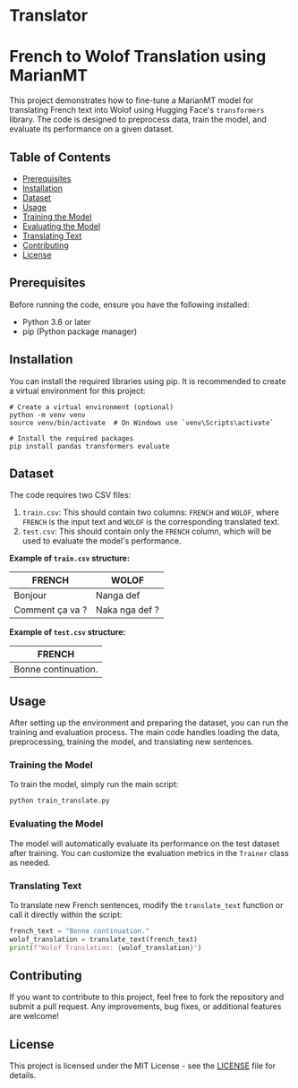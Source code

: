 # Translator


# French to Wolof Translation using MarianMT

This project demonstrates how to fine-tune a MarianMT model for translating French text into Wolof using Hugging Face's `transformers` library.
The code is designed to preprocess data, train the model, and evaluate its performance on a given dataset.

## Table of Contents

- [Prerequisites](#prerequisites)
- [Installation](#installation)
- [Dataset](#dataset)
- [Usage](#usage)
- [Training the Model](#training-the-model)
- [Evaluating the Model](#evaluating-the-model)
- [Translating Text](#translating-text)
- [Contributing](#contributing)
- [License](#license)

## Prerequisites

Before running the code, ensure you have the following installed:
- Python 3.6 or later
- pip (Python package manager)

## Installation

You can install the required libraries using pip. It is recommended to create a virtual environment for this project:

```
# Create a virtual environment (optional)
python -m venv venv
source venv/bin/activate  # On Windows use `venv\Scripts\activate`

# Install the required packages
pip install pandas transformers evaluate
```

## Dataset

The code requires two CSV files:
1. `train.csv`: This should contain two columns: `FRENCH` and `WOLOF`, where `FRENCH` is the input text and `WOLOF` is the corresponding translated text.
2. `test.csv`: This should contain only the `FRENCH` column, which will be used to evaluate the model's performance.

**Example of `train.csv` structure:**

| FRENCH               | WOLOF                |
|----------------------|----------------------|
| Bonjour              | Nanga def            |
| Comment ça va ?      | Naka nga def ?       |

**Example of `test.csv` structure:**

| FRENCH               |
|----------------------|
| Bonne continuation.   |

## Usage

After setting up the environment and preparing the dataset, you can run the training and evaluation process. The main code handles loading the data, preprocessing, training the model, and translating new sentences.

### Training the Model

To train the model, simply run the main script:

```bash
python train_translate.py
```

### Evaluating the Model

The model will automatically evaluate its performance on the test dataset after training. You can customize the evaluation metrics in the `Trainer` class as needed.

### Translating Text

To translate new French sentences, modify the `translate_text` function or call it directly within the script:

```python
french_text = "Bonne continuation."
wolof_translation = translate_text(french_text)
print(f"Wolof Translation: {wolof_translation}")
```

## Contributing

If you want to contribute to this project, feel free to fork the repository and submit a pull request. Any improvements, bug fixes, or additional features are welcome!

## License

This project is licensed under the MIT License - see the [LICENSE](LICENSE) file for details.

